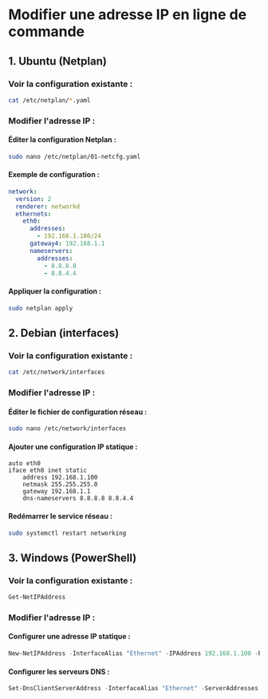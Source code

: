 # Modifier une adresse IP en ligne de commande

## 1. Ubuntu (Netplan)

### Voir la configuration existante :
```bash
cat /etc/netplan/*.yaml
```

### Modifier l'adresse IP :

#### Éditer la configuration Netplan :
```bash
sudo nano /etc/netplan/01-netcfg.yaml
```

#### Exemple de configuration :
```yaml
network:
  version: 2
  renderer: networkd
  ethernets:
    eth0:
      addresses:
        - 192.168.1.100/24
      gateway4: 192.168.1.1
      nameservers:
        addresses:
          - 8.8.8.8
          - 8.8.4.4
```

#### Appliquer la configuration :
```bash
sudo netplan apply
```

## 2. Debian (interfaces)

### Voir la configuration existante :
```bash
cat /etc/network/interfaces
```

### Modifier l'adresse IP :

#### Éditer le fichier de configuration réseau :
```bash
sudo nano /etc/network/interfaces
```

#### Ajouter une configuration IP statique :
```arduino
auto eth0
iface eth0 inet static
    address 192.168.1.100
    netmask 255.255.255.0
    gateway 192.168.1.1
    dns-nameservers 8.8.8.8 8.8.4.4
```

#### Redémarrer le service réseau :
```bash
sudo systemctl restart networking
```

## 3. Windows (PowerShell)

### Voir la configuration existante :
```powershell
Get-NetIPAddress
```

### Modifier l'adresse IP :

#### Configurer une adresse IP statique :
```powershell
New-NetIPAddress -InterfaceAlias "Ethernet" -IPAddress 192.168.1.100 -PrefixLength 24 -DefaultGateway 192.168.1.1
```

#### Configurer les serveurs DNS :
```powershell
Set-DnsClientServerAddress -InterfaceAlias "Ethernet" -ServerAddresses 8.8.8.8,8.8.4.4
```